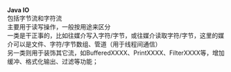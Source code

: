 <strong>Java IO</strong></br>
包括字节流和字符流</br>
主要用于读写操作，一般按用途来区分</br>
一类是干正事的，比如往媒介写入字符/字节，或往媒介读取字符/字节，这里的媒介可以是文件、字符/字节数组、管道（用于线程间通信）</br>
另一类则用于装饰其它流，如BufferedXXXX、PrintXXXX、FilterXXXX等，增加缓冲、格式化输出、过滤等功能；</br>
